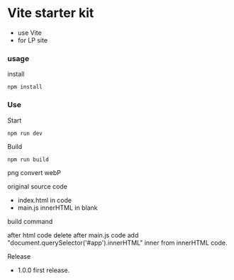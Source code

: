 # Vite starter kit

- use Vite
- for LP site

### usage
install

```
npm install
```

### Use

Start

```
npm run dev
```

Build

```
npm run build
```

png convert webP

original source code

- index.html in code
- main.js innerHTML in blank

build command

after html code delete after main.js code add "document.querySelector('#app').innerHTML" inner from innerHTML code.

Release

- 1.0.0 first release.
